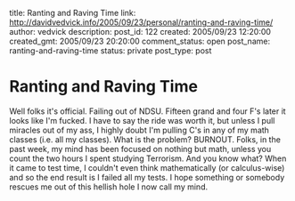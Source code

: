 title: Ranting and Raving Time
link: http://davidvedvick.info/2005/09/23/personal/ranting-and-raving-time/
author: vedvick
description: 
post_id: 122
created: 2005/09/23 12:20:00
created_gmt: 2005/09/23 20:20:00
comment_status: open
post_name: ranting-and-raving-time
status: private
post_type: post

# Ranting and Raving Time

Well folks it's official. Failing out of NDSU. Fifteen grand and four F's later it looks like I'm fucked. I have to say the ride was worth it, but unless I pull miracles out of my ass, I highly doubt I'm pulling C's in any of my math classes (i.e. all my classes). What is the problem? BURNOUT. Folks, in the past week, my mind has been focused on nothing but math, unless you count the two hours I spent studying Terrorism. And you know what? When it came to test time, I couldn't even think mathematically (or calculus-wise) and so the end result is I failed all my tests. I hope something or somebody rescues me out of this hellish hole I now call my mind.
